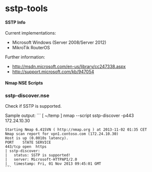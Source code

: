 sstp-tools
==========

#### SSTP Info
Current implementations:
  * Microsoft Windows (Server 2008/Server 2012)
  * MikroTik RouterOS

Further information:
  * http://msdn.microsoft.com/en-us/library/cc247338.aspx
  * http://support.microsoft.com/kb/947054

#### Nmap NSE Scripts

### sstp-discover.nse
Check if SSTP is supported.

Sample output:
    ```
    [ ~/temp ] nmap --script sstp-discover -p443 172.24.10.30   

    Starting Nmap 6.41SVN ( http://nmap.org ) at 2013-11-02 01:35 CET
    Nmap scan report for vpn1.contoso.com (172.24.10.30)
    Host is up (0.0010s latency).
    PORT    STATE SERVICE
    443/tcp open  https
    | sstp-discover: 
    |   status: SSTP is supported!
    |   server: Microsoft-HTTPAPI/2.0
    |_  timestamp: Fri, 01 Nov 2013 09:45:01 GMT
    ```

